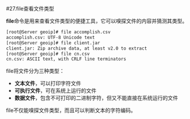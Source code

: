 #27.file查看文件类型

**file**命令是用来查看文件类型的便捷工具，它可以嗅探文件的内容并猜测其类型。

```bash
[root@Server geoip]# file accomplish.csv
accomplish.csv: UTF-8 Unicode text
[root@Server geoip]# file client.jar
client.jar: Zip archive data, at least v2.0 to extract
[root@Server geoip]# file cn.csv
cn.csv: ASCII text, with CRLF line terminators
```

file将文件分为三种类型：

 * **文本文件**，可以打印字符文件
 * **可执行文件**，可在系统上运行的文件
 * **数据文件**，包含不可打印的二进制字符，但又不能直接在系统运行的文件

file不仅能嗅探文件类型，而且可以判断文本的字符编码。
